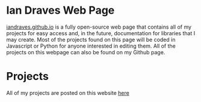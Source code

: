 # Ian Draves Web Page

[iandraves.github.io](https://iandraves.github.io) is a fully open-source web page that contains all of my projects for easy access and, in the future, documentation for libraries that I may create. Most of the projects found on this page will be coded in Javascript or Python for anyone interested in editing them. All of the projects on this webpage can also be found on my Github page.

# Projects
All of my projects are posted on this website [here](https://iandraves.github.io/subpages.html)
